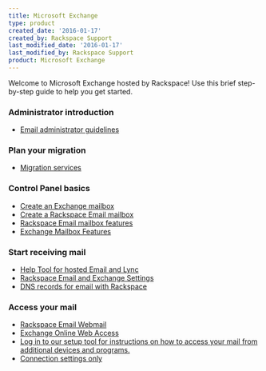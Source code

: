 ```yaml
---
title: Microsoft Exchange
type: product
created_date: '2016-01-17'
created_by: Rackspace Support
last_modified_date: '2016-01-17'
last_modified_by: Rackspace Support
product: Microsoft Exchange
---
```


Welcome to Microsoft Exchange hosted by Rackspace! Use this brief
step-by-step guide to help you get started.

###  Administrator introduction

-   [Email administrator
    guidelines](/howto/rackspace-responsibility-vs-admin-responsibility)

###  Plan your migration

-   [Migration
    services](/howto/email-migration-services)

###  Control Panel basics

-   [Create an Exchange
    mailbox](https://cp.rackspace.com/Exchange/Mail/Mailboxes/List.aspx)
-   [Create a Rackspace Email
    mailbox](https://cp.rackspace.com/EmailHosting/Mail/Mailboxes/List.aspx)
-   [Rackspace Email mailbox
    features](/howto/exchange-email-mailbox-features)
-   [Exchange Mailbox
    Features](/howto/exchange-email-mailbox-features)

###  Start receiving mail

-   [Help Tool for hosted Email and
    Lync](/howto/help-tool-for-hosted-email-and-lync)
-   [Rackspace Email and Exchange
    Settings](/howto/rackspace-email-and-exchange-settings)
-   [DNS records for email with
    Rackspace](/howto/dns-records-for-email-with-rackspace%20)

###  Access your mail

-   [Rackspace Email Webmail](https://apps.rackspace.com/index.php)
-   [Exchange Online Web Access](https://apps.rackspace.com/index.php)
-   [Log in to our setup tool for instructions on how to access your
    mail from additional devices
    and programs.](https://emailhelp.rackspace.com/)
-   [Connection settings
    only](/howto/rackspace-email-exchange-settings)
